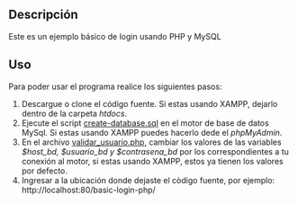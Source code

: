 ## Descripción

Este es un ejemplo básico de login usando PHP y MySQL

## Uso

Para poder usar el programa realice los siguientes pasos:

1. Descargue o clone el código fuente. Si estas usando XAMPP, dejarlo dentro de la carpeta *htdocs*.
2. Ejecute el script [create-database.sql](/create-database.sql) en el motor de base de datos MySql. Si estas usando XAMPP puedes hacerlo dede el *phpMyAdmin*.
3. En el archivo [validar_usuario.php](/validar_usuario.php), cambiar los valores de las variables *$host_bd, $usuario_bd y $contrasena_bd* por los correspondientes a tu conexión al motor, si estas usando XAMPP, estos ya tienen los valores por defecto.
4. Ingresar a la ubicación donde dejaste el còdigo fuente, por ejemplo: http://localhost:80/basic-login-php/